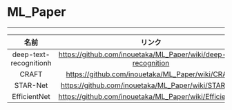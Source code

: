 # ML_Paper
***
|名前|リンク|
|:---:|:---:|
|deep-text-recognitionh|https://github.com/inouetaka/ML_Paper/wiki/deep-text-recognition|
|CRAFT|https://github.com/inouetaka/ML_Paper/wiki/CRAFT|
|STAR-Net|https://github.com/inouetaka/ML_Paper/wiki/STAR-Net|
|EfficientNet|https://github.com/inouetaka/ML_Paper/wiki/EfficientNet|
